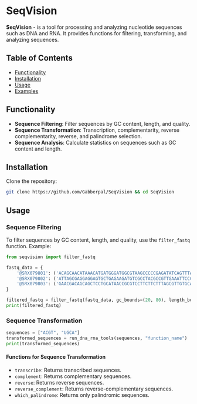 # SeqVision 

**SeqVision** - is a tool for processing and analyzing nucleotide sequences such as DNA and RNA. It provides functions for filtering, transforming, and analyzing sequences.

## Table of Contents 

- [Functionality](#Functionality)
- [Installation](#Installation)
- [Usage](#Usage)
- [Examples](#Examples)

## Functionality 

- **Sequence Filtering**: Filter sequences by GC content, length, and quality.
- **Sequence Transformation**: Transcription, complementarity, reverse complementarity, reverse, and palindrome selection.
- **Sequence Analysis**: Calculate statistics on sequences such as GC content and length.

## Installation 

Clone the repository:

   ```bash
   git clone https://github.com/Gabberpal/SeqVision && cd SeqVision
   ```

## Usage 

### Sequence Filtering

To filter sequences by GC content, length, and quality, use the `filter_fastq` function. Example:

```python
from seqvision import filter_fastq

fastq_data = {
    '@SRX079801': ('ACAGCAACATAAACATGATGGGATGGCGTAAGCCCCCGAGATATCAGTTTACCCAGGATAAGAGATTAAATTATGAGCAACATTATTAA', 'FGGGFGGGFGGGFGDFGCEBB@CCDFDDFFFFBFFGFGEFDFFFF;D@DD>C@DDGGGDFGDGG?GFGFEGFGGEF@FDGGGFGFBGGD'),
    '@SRX079802': ('ATTAGCGAGGAGGAGTGCTGAGAAGATGTCGCCTACGCCGTTGAAATTCCCTTCAATCAGGGGGTACTGGAGGATACGAGTTTGTGTG', 'BFFFFFFFB@B@A<@D>BDDACDDDEBEDEFFFBFFFEFFDFFF=CC@DDFD8FFFFFFF8/+.2,@7<<:?B/:<><-><@.A*C>D'),
    '@SRX079803': ('GAACGACAGCAGCTCCTGCATAACCGCGTCCTTCTTCTTTAGCGTTGTGCAAAGCATGTTTTGTATTACGGGCATCTCGAGCGAATC', 'DFFFEGDGGGGFGGEDCCDCEFFFFCCCCCB>CEBFGFBGGG?DE=:6@=>A<A>D?D8DCEE:>EEABE5D@5:DDCA;EEE-DCD')
}

filtered_fastq = filter_fastq(fastq_data, gc_bounds=(20, 80), length_bounds=(50, 75), quality_threshold=20)
print(filtered_fastq)
```
### Sequence Transformation 

```python
sequences = ["ACGT", "UGCA"]
transformed_sequences = run_dna_rna_tools(sequences, "function_name")
print(transformed_sequences)
```

#### Functions for Sequence Transformation 

- `transcribe`: Returns transcribed sequences.
- `complement`: Returns complementary sequences.
- `reverse`: Returns reverse sequences.
- `reverse_complement`: Returns reverse-complementary sequences.
- `which_palindrome`: Returns only palindromic sequences.


